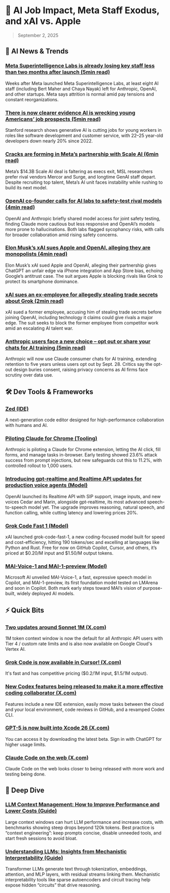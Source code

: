 # 🚨 AI Job Impact, Meta Staff Exodus, and xAI vs. Apple

> September 2, 2025

## 🧠 AI News & Trends

### [Meta Superintelligence Labs is already losing key staff less than two months after launch (5min read)](https://e.aidevroundup.com/p/click?url=https%3A%2F%2Fwww.businessinsider.com%2Fmeta-superintelligence-team-researchers-exit-ai-push-2025-8&s=[[subscriberToken]])

Weeks after Meta launched Meta Superintelligence Labs, at least eight AI staff
(including Bert Maher and Chaya Nayak) left for Anthropic, OpenAI, and other
startups. Meta says attrition is normal amid pay tensions and constant
reorganizations.

### [There is now clearer evidence AI is wrecking young Americans’ job prospects (5min read)](https://e.aidevroundup.com/p/click?url=https%3A%2F%2Fwww.wsj.com%2Feconomy%2Fjobs%2Fai-entry-level-job-impact-5c687c84&s=[[subscriberToken]])

Stanford research shows generative AI is cutting jobs for young workers in roles
like software development and customer service, with 22–25 year-old developers
down nearly 20% since 2022.

### [Cracks are forming in Meta’s partnership with Scale AI (6min read)](https://e.aidevroundup.com/p/click?url=https%3A%2F%2Ftechcrunch.com%2F2025%2F08%2F29%2Fcracks-are-forming-in-metas-partnership-with-scale-ai&s=[[subscriberToken]])

Meta’s $14.3B Scale AI deal is faltering as execs exit, MSL researchers prefer
rival vendors Mercor and Surge, and longtime GenAI staff depart. Despite
recruiting top talent, Meta’s AI unit faces instability while rushing to build
its next model.

### [OpenAI co-founder calls for AI labs to safety-test rival models (4min read)](https://e.aidevroundup.com/p/click?url=https%3A%2F%2Ftechcrunch.com%2F2025%2F08%2F27%2Fopenai-co-founder-calls-for-ai-labs-to-safety-test-rival-models&s=[[subscriberToken]])

OpenAI and Anthropic briefly shared model access for joint safety testing,
finding Claude more cautious but less responsive and OpenAI’s models more prone
to hallucinations. Both labs flagged sycophancy risks, with calls for broader
collaboration amid rising safety concerns.

### [Elon Musk’s xAI sues Apple and OpenAI, alleging they are monopolists (4min read)](https://e.aidevroundup.com/p/click?url=https%3A%2F%2Fwww.wsj.com%2Ftech%2Fai%2Felon-musks-xai-sues-apple-openai-alleging-monopolists-thwart-ai-competition-683f21b4&s=[[subscriberToken]])

Elon Musk’s xAI sued Apple and OpenAI, alleging their partnership gives ChatGPT
an unfair edge via iPhone integration and App Store bias, echoing Google’s
antitrust case. The suit argues Apple is blocking rivals like Grok to protect
its smartphone dominance.

### [xAI sues an ex-employee for allegedly stealing trade secrets about Grok (2min read)](https://e.aidevroundup.com/p/click?url=https%3A%2F%2Fwww.engadget.com%2Fai%2Fxai-sues-an-ex-employee-for-allegedly-stealing-trade-secrets-about-grok-170029847.html&s=[[subscriberToken]])

xAI sued a former employee, accusing him of stealing trade secrets before
joining OpenAI, including technology it claims could give rivals a major edge.
The suit seeks to block the former employee from competitor work amid an
escalating AI talent war.

### [Anthropic users face a new choice – opt out or share your chats for AI training (5min read)](https://e.aidevroundup.com/p/click?url=https%3A%2F%2Ftechcrunch.com%2F2025%2F08%2F28%2Fanthropic-users-face-a-new-choice-opt-out-or-share-your-data-for-ai-training&s=[[subscriberToken]])

Anthropic will now use Claude consumer chats for AI training, extending
retention to five years unless users opt out by Sept. 28. Critics say the
opt-out design buries consent, raising privacy concerns as AI firms face
scrutiny over data use.

## 🛠️ Dev Tools & Frameworks

### [Zed (IDE)](https://e.aidevroundup.com/p/click?url=https%3A%2F%2Fzed.dev&s=[[subscriberToken]])

A next-generation code editor designed for high-performance collaboration with
humans and AI.

### [Piloting Claude for Chrome (Tooling)](https://e.aidevroundup.com/p/click?url=https%3A%2F%2Fwww.anthropic.com%2Fnews%2Fclaude-for-chrome&s=[[subscriberToken]])

Anthropic is piloting a Claude for Chrome extension, letting the AI click, fill
forms, and manage tasks in-browser. Early testing showed 23.6% attack success
from prompt injections, but new safeguards cut this to 11.2%, with controlled
rollout to 1,000 users.

### [Introducing gpt-realtime and Realtime API updates for production voice agents (Model)](https://e.aidevroundup.com/p/click?url=https%3A%2F%2Fopenai.com%2Findex%2Fintroducing-gpt-realtime&s=[[subscriberToken]])

OpenAI launched its Realtime API with SIP support, image inputs, and new voices
Cedar and Marin, alongside gpt-realtime, its most advanced speech-to-speech
model yet. The upgrade improves reasoning, natural speech, and function calling,
while cutting latency and lowering prices 20%.

### [Grok Code Fast 1 (Model)](https://e.aidevroundup.com/p/click?url=https%3A%2F%2Fx.ai%2Fnews%2Fgrok-code-fast-1&s=[[subscriberToken]])

xAI launched grok-code-fast-1, a new coding-focused model built for speed and
cost-efficiency, hitting 190 tokens/sec and excelling at languages like Python
and Rust. Free for now on GitHub Copilot, Cursor, and others, it’s priced at
$0.20/M input and $1.50/M output tokens.

### [MAI-Voice-1 and MAI-1-preview (Model)](https://e.aidevroundup.com/p/click?url=https%3A%2F%2Fmicrosoft.ai%2Fnews%2Ftwo-new-in-house-models&s=[[subscriberToken]])

Microsoft AI unveiled MAI-Voice-1, a fast, expressive speech model in Copilot,
and MAI-1-preview, its first foundation model tested on LMArena and soon in
Copilot. Both mark early steps toward MAI’s vision of purpose-built, widely
deployed AI models.

## ⚡ Quick Bits

### [Two updates around Sonnet 1M (X.com)](https://e.aidevroundup.com/p/click?url=https%3A%2F%2Fx.com%2Falexalbert__%2Fstatus%2F1960458191755755994&s=[[subscriberToken]])

1M token context window is now the default for all Anthropic API users with Tier
4 / custom rate limits and is also now available on Google Cloud's Vertex AI.

### [Grok Code is now available in Cursor! (X.com)](https://e.aidevroundup.com/p/click?url=https%3A%2F%2Fx.com%2Fleerob%2Fstatus%2F1960433483035082996&s=[[subscriberToken]])

It's fast and has competitive pricing ($0.2/1M input, $1.5/1M output).

### [New Codex features being released to make it a more effective coding collaborator (X.com)](https://e.aidevroundup.com/p/click?url=https%3A%2F%2Fx.com%2FOpenAIDevs%2Fstatus%2F1960809814596182163&s=[[subscriberToken]])

Features include a new IDE extension, easily move tasks between the cloud and
your local environment, code reviews in GitHub, and a revamped Codex CLI.

### [GPT-5 is now built into Xcode 26 (X.com)](https://e.aidevroundup.com/p/click?url=https%3A%2F%2Fx.com%2FOpenAIDevs%2Fstatus%2F1961557515331862853&s=[[subscriberToken]])

You can access it by downloading the latest beta. Sign in with ChatGPT for
higher usage limits.

### [Claude Code on the web (X.com)](https://e.aidevroundup.com/p/click?url=https%3A%2F%2Fx.com%2Fbtibor91%2Fstatus%2F1960260326311567566&s=[[subscriberToken]])

Claude Code on the web looks closer to being released with more work and testing
being done.

## 📌 Deep Dive

### [LLM Context Management: How to Improve Performance and Lower Costs (Guide)](https://e.aidevroundup.com/p/click?url=https%3A%2F%2Feval.16x.engineer%2Fblog%2Fllm-context-management-guide&s=[[subscriberToken]])

Large context windows can hurt LLM performance and increase costs, with
benchmarks showing steep drops beyond 120k tokens. Best practice is “context
engineering”: keep prompts concise, disable unneeded tools, and start fresh
sessions to avoid bloat.

### [Understanding LLMs: Insights from Mechanistic Interpretability (Guide)](https://e.aidevroundup.com/p/click?url=https%3A%2F%2Fwww.lesswrong.com%2Fposts%2FXGHf7EY3CK4KorBpw%2Funderstanding-llms-insights-from-mechanistic&s=[[subscriberToken]])

Transformer LLMs generate text through tokenization, embeddings, attention, and
MLP layers, with residual streams linking them. Mechanistic interpretability
tools like sparse autoencoders and circuit tracing help expose hidden “circuits”
that drive reasoning.
